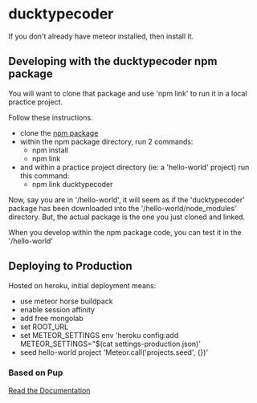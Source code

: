 # ducktypecoder

If you don't already have meteor installed, then install it.

## Developing with the ducktypecoder npm package

You will want to clone that package and use 'npm link' to run it in a local practice project.

Follow these instructions.

- clone the [npm package](https://github.com/ducktypecoder/npm-package)
- within the npm package directory, run 2 commands:
  - npm install
  - npm link
- and within a practice project directory (ie: a 'hello-world' project) run this command:
  - npm link ducktypecoder

Now, say you are in '/hello-world', it will seem as if the 'ducktypecoder' package has been downloaded into the '/hello-world/node_modules' directory. But, the actual package is the one you just cloned and linked.

When you develop within the npm package code, you can test it in the '/hello-world'

## Deploying to Production

Hosted on heroku, initial deployment means:

- use meteor horse buildpack
- enable session affinity
- add free mongolab
- set ROOT_URL
- set METEOR_SETTINGS env 'heroku config:add METEOR_SETTINGS="$(cat settings-production.json)'
- seed hello-world project 'Meteor.call('projects.seed', {})'

### Based on Pup

[Read the Documentation](http://cleverbeagle.com/pup)
